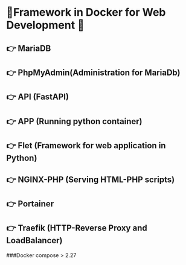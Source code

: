 # 🚀Framework in Docker for Web Development 🚀
## 👉 MariaDB
## 👉 PhpMyAdmin(Administration for MariaDb)
## 👉 API (FastAPI)
## 👉 APP (Running python container)
## 👉 Flet (Framework for web application in Python)
## 👉 NGINX-PHP (Serving HTML-PHP scripts) 
## 👉 Portainer
## 👉 Traefik (HTTP-Reverse Proxy and LoadBalancer) 

###Docker compose > 2.27